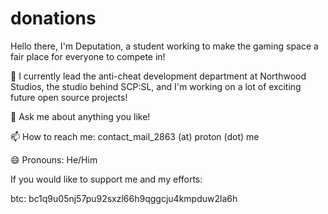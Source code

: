 # donations

Hello there, I'm Deputation, a student working to make the gaming space a fair place for everyone to compete in!

🔭 I currently lead the anti-cheat development department at Northwood Studios, the studio behind SCP:SL, and I'm working on a lot of exciting future open source projects!

💬 Ask me about anything you like!

📫 How to reach me: contact_mail_2863 (at) proton (dot) me

😄 Pronouns: He/Him

If you would like to support me and my efforts:

btc: bc1q9u05nj57pu92sxzl66h9qggcju4kmpduw2la6h
